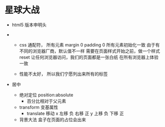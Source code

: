 # 星球大战

- <!DOCTYPE html>
  html5 版本申明头
- * css 通配符， 所有元素
  margin 0 padding 0 所有元素初始化一致
  由于有不同的浏览器厂商，默认值不一样 
  需要在页面样式开始之前，做一个样式reset  让任何浏览器访问，我们的页面都是一张白纸 
  在所有浏览器上体验一致 

  * 性能不太好， 所以我们宁愿列出来所有的标签

- 居中
  - 绝对定位 position:absolute
    - 百分比相对于父元素
  - transform 变基属性
    - translate 移动
      x  左移  负 右移 正
      y  上移  负 下移 正
  - 背景大法
    盒子在页面的占位会出来